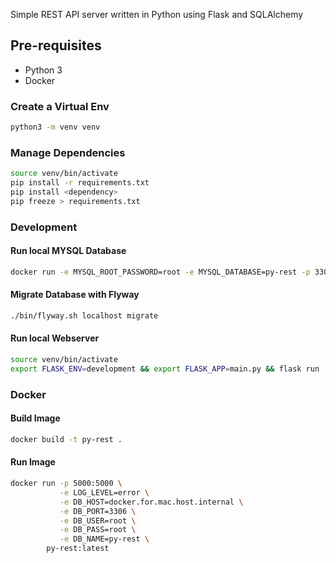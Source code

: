 
Simple REST API server written in Python using Flask and SQLAlchemy

## Pre-requisites

- Python 3
- Docker

### Create a Virtual Env

```bash
python3 -m venv venv
```

### Manage Dependencies

```bash
source venv/bin/activate
pip install -r requirements.txt
pip install <dependency>
pip freeze > requirements.txt
```

### Development

#### Run local MYSQL Database

```bash
docker run -e MYSQL_ROOT_PASSWORD=root -e MYSQL_DATABASE=py-rest -p 3306:3306 mysql:5.7
```

#### Migrate Database with Flyway

```bash
./bin/flyway.sh localhost migrate
```

#### Run local Webserver

```bash
source venv/bin/activate
export FLASK_ENV=development && export FLASK_APP=main.py && flask run
```

### Docker

#### Build Image

```bash
docker build -t py-rest .
```

#### Run Image

```bash
docker run -p 5000:5000 \
           -e LOG_LEVEL=error \
           -e DB_HOST=docker.for.mac.host.internal \
           -e DB_PORT=3306 \
           -e DB_USER=root \
           -e DB_PASS=root \
           -e DB_NAME=py-rest \
        py-rest:latest
```

